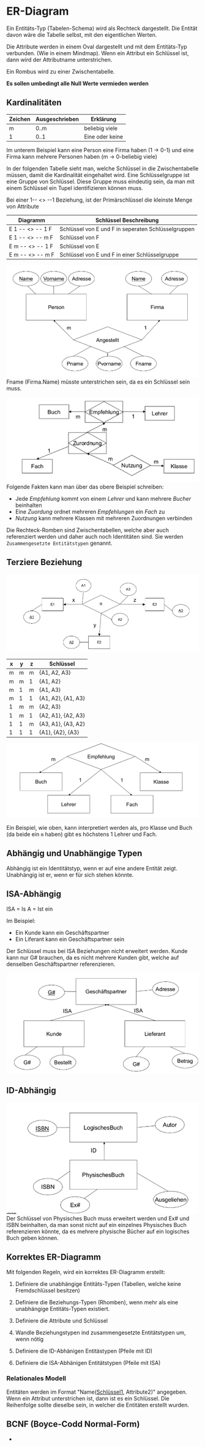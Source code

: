 # ER-Diagram

Ein Entitäts-Typ (Tabelen-Schema) wird als Rechteck dargestellt. Die Entität davon wäre die Tabelle selbst, mit den eigentlichen Werten.

Die Attribute werden in einem Oval dargestellt und mit dem Entitäts-Typ verbunden. (Wie in einem Mindmap). Wenn ein Attribut ein Schlüssel ist, dann wird der Attributname unterstrichen.

Ein Rombus wird zu einer Zwischentabelle. 

**Es sollen umbedingt alle Null Werte vermieden werden**

## Kardinalitäten

| Zeichen | Ausgeschrieben | Erklärung       |
| ------- | -------------- | --------------- |
| m       | 0..m           | beliebig viele  |
| 1       | 0..1           | Eine oder keine |

Im unterem Beispiel kann eine Person eine Firma haben (1 -> 0-1) und eine Firma kann mehrere Personen haben (m -> 0-beliebig viele)

In der folgenden Tabelle sieht man, welche Schlüssel in die Zwischentabelle müssen, damit die Kardinalität eingehaltet wird. 
Eine Schlüsselgruppe ist eine Gruppe von Schlüssel. Diese Gruppe muss eindeutig sein, da man mit einem Schlüssel ein Tupel identifizieren können muss. 

Bei einer 1-- <> --1 Beziehung, ist der Primärschlüssel die kleinste Menge von Attribute

| Diagramm         | Schlüssel Beschreibung                              |
| ---------------- | --------------------------------------------------- |
| E 1 -- <> -- 1 F | Schlüssel von E und F in seperaten Schlüsselgruppen |
| E 1 -- <> -- m F | Schlüssel von F                                     |
| E m -- <> -- 1 F | Schlüssel von E                                     |
| E m -- <> -- m F | Schlüssel von E und F in einer Schlüsselgruppe      |

![ERD Beispiel #1](res/erd1.png)
Fname (Firma.Name) müsste unterstrichen sein, da es ein  Schlüssel sein muss.

![ERD Beispiel #2](res/erd2.png)
Folgende Fakten kann man über das obere Beispiel schreiben:

- Jede *Empfehlung* kommt von einem *Lehrer* und kann mehrere *Bucher* beinhalten
- Eine *Zuordung* ordnet mehreren *Empfehlungen* ein *Fach* zu
- *Nutzung* kann mehrere Klassen mit mehreren Zuordnungen verbinden

Die Rechteck-Romben sind Zwischentabellen, welche aber auch referenziert werden und daher auch noch Identitäten sind. Sie werden `Zusammengesetzte Entitätstypen` genannt.

## Terziere Beziehung

![](./res/2021-10-18-13-34-27-image.png)

| x   | y   | z   | Schlüssel          |
| --- | --- | --- | ------------------ |
| m   | m   | m   | {A1, A2, A3}       |
| m   | m   | 1   | {A1, A2}           |
| m   | 1   | m   | {A1, A3}           |
| m   | 1   | 1   | {A1, A2}, {A1, A3} |
| 1   | m   | m   | {A2, A3}           |
| 1   | m   | 1   | {A2, A1}, {A2, A3} |
| 1   | 1   | m   | {A3, A1}, {A3, A2} |
| 1   | 1   | 1   | {A1}, {A2}, {A3}   |

![image-20211229140939283](res/image-20211229140939283.png)

Ein Beispiel, wie oben, kann interpretiert werden als, pro Klasse und Buch (da beide ein `m` haben) gibt es höchstens 1 Lehrer und Fach.

## Abhängig und Unabhängige Typen

Abhängig ist ein Identitätstyp, wenn er auf eine andere Entität zeigt. Unabhängig ist er, wenn er für sich stehen könnte.

## ISA-Abhängig

ISA = Is A = Ist ein

Im Beispiel: 

- Ein Kunde kann ein Geschäftspartner
- Ein Liferant kann ein Geschäftspartner sein

Der Schlüssel muss bei ISA Beziehungen nicht erweitert werden. Kunde kann nur G# brauchen, da es nicht mehrere Kunden gibt, welche auf denselben Geschäftspartner referenzieren.

![ERD Beispiel #3](res/erd3.png)

## ID-Abhängig

![ERD Beispiel #4](res/erd4.png)
Der Schlüssel von Physisches Buch muss erweitert werden und Ex# und ISBN beinhalten, da man sonst nicht auf ein einzelnes Physisches Buch referenzieren könnte, da es mehrere physische Bücher auf ein logisches Buch geben können.

## Korrektes ER-Diagramm

Mit folgenden Regeln, wird ein korrektes ER-Diagramm erstellt:

1. Definiere die unabhängige Entitäts-Typen (Tabellen, welche keine Fremdschlüssel besitzen)

2. Definiere die Beziehungs-Typen (Rhomben), wenn mehr als eine unabhängige Entitäts-Typen existiert.

3. Definiere die Attribute und Schlüssel

4. Wandle Beziehungstypen ind zusammengesetzte Entitätstypen um, wenn nötig

5. Definiere die ID-Abhänigen Entitästypen (Pfeile mit ID)

6. Definiere die ISA-Abhänigen Entitätstypen (Pfeile mit ISA)

### Relationales Modell

Entitäten werden im Format "Name(<u>Schlüssel1</u>, Attribute2)" angegeben. Wenn ein Attribut unterstrichen ist, dann ist es ein Schlüssel. Die Reihenfolge sollte dieselbe sein, in welcher die Entitäten erstellt wurden.

## BCNF (Boyce-Codd Normal-Form)

* 
